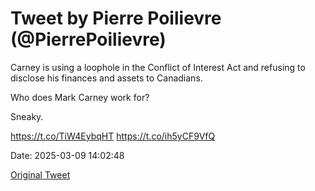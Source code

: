 # Tweet by Pierre Poilievre (@PierrePoilievre)

Carney is using a loophole in the Conflict of Interest Act and refusing to disclose his finances and assets to Canadians.

Who does Mark Carney work for?

Sneaky.

https://t.co/TiW4EybqHT https://t.co/ih5yCF9VfQ

Date: 2025-03-09 14:02:48

[Original Tweet](https://x.com/PierrePoilievre/status/1898736227215434082)

